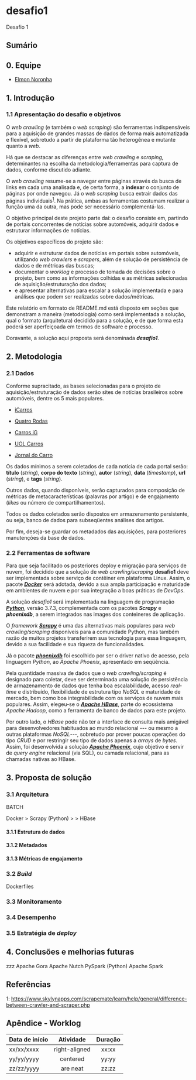 # desafio1
Desafio 1

## Sumário

## 0. Equipe

* <a href="mailto:elmon.noronha@gmail.com">Elmon Noronha</a>

## 1. Introdução

### 1.1 Apresentação do desafio e objetivos

O _web crawling_ (e também o _web scraping_) são ferramentas indispensáveis para a aquisição de grandes massas de dados de forma mais automatizada e flexível, sobretudo a partir de plataforma tão heterogênea e mutante quanto a _web_.

Há que se destacar as diferenças entre _web crawling_ e _scraping_, determinantes na escolha da metodologia/ferramentas para captura de dados, conforme discutido adiante.

O _web crawling_ resume-se a navegar entre páginas através da busca de links em cada uma analisada e, de certa forma, a **indexar** o conjunto de páginas por onde navegou. Já o _web scraping_ busca extrair dados das páginas individuais<sup>[1](#ref1)</sup>. Na prática, ambas as ferramentas costumam realizar a função uma da outra, mas pode ser necessário complementá-las.     

O objetivo principal deste projeto parte daí: o desafio consiste em, partindo de portais concorrentes de notícias sobre automóveis, adquirir dados e estruturar informações de notícias.

Os objetivos específicos do projeto são:

* adquirir e estruturar dados de notícias em portais sobre automóveis, utilizando _web crawlers_ e _scrapers_, além de solução de persistência de dados e de métricas das buscas;
* documentar o _worklog_ e processo de tomada de decisões sobre o projeto, bem como as informações colhidas e as métricas selecionadas de aquisição/estruturação dos dados;
* e apresentar alternativas para escalar a solução implementada e para análises que podem ser realizadas sobre dados/métricas.     

Este relatório em formato de README.md está disposto em seções que demonstram a maneira (metodologia) como será implementada a solução, qual o formato (arquitetura) decidido para a solução, e de que forma esta poderá ser aperfeiçoada em termos de software e processo.

Doravante, a solução aqui proposta será denominada **_desafio1_**. 

## 2. Metodologia

### 2.1 Dados

Conforme supracitado, as bases selecionadas para o projeto de aquisição/estruturação de dados serão sites de notícias brasileiros sobre automóveis, dentre os 5 mais populares.  

* [iCarros](https://www.icarros.com.br/noticias/arquivo.jsp)

* [Quatro Rodas](https://quatrorodas.abril.com.br/noticias/)

* [Carros iG](https://carros.ig.com.br/noticias/)

* [UOL Carros](https://www.uol.com.br/carros/ultimas/)

* [Jornal do Carro](https://jornaldocarro.estadao.com.br/carros/noticias/)

Os dados mínimos a serem coletados de cada notícia de cada portal serão: **título** (_string_), **corpo do texto** (_string_), **autor** (_string_), **data** (_timestamp_), **url** (_string_), e **tags** (_string_).

Outros dados, quando disponíveis, serão capturados para composição de métricas de metacaracterísticas (palavras por artigo) e de engajamento (_likes_ ou número de compartilhamentos).

Todos os dados coletados serão dispostos em armazenamento persistente, ou seja, banco de dados para subseqüentes análises dos artigos.

Por fim, deseja-se guardar os metadados das aquisições, para posteriores manutenções da base de dados.

### 2.2 Ferramentas de software

Para que seja facilitado os posteriores deploy e migração para serviços de nuvem, foi decidido que a solução de _web crawling/scraping_ **desafio1** deve ser implementada sobre serviço de contêiner em plataforma Linux. Assim, o pacote [**_Docker_**](https://www.docker.com/) será adotada, devido a sua ampla participação e maturidade em ambientes de nuvem e por sua integração a boas práticas de _DevOps_.

A solução _desafio1_ será implementada na linguagem de programação [**_Python_**](https://www.python.org/), versão 3.7.3, complementada com os pacotes **_Scrapy_** e **_phoenixdb_**, a serem integrados nas images dos conteineres de aplicação.

O _framework_ [**_Scrapy_**](https://scrapy.org/) é uma das alternativas mais populares para _web crawling/scraping_ disponíveis para a comunidade Python, mas também razão de muitos projetos transferirem sua tecnologia para essa linguagem, devido a sua facilidade e sua riqueza de funcionalidades.

Já o pacote [**_phoenixdb_**](https://phoenix.apache.org/python.html) foi escolhido por ser o driver nativo de acesso, pela linguagem _Python_, ao _Apache Phoenix_, apresentado em seqüência.

Pela quantidade massiva de dados que o _web crawling/scraping_ é designado para coletar, deve ser determinada uma solução de persistência de armazenamento de dados que tenha boa escalabilidade, acesso _real-time_ e distribuído, flexibilidade de estrutura tipo _NoSQL_ e maturidade de mercado, bem como boa integrabilidade com os serviços de nuvem mais populares. Assim, elegeu-se o [**_Apache HBase_**](https://hbase.apache.org/), parte do ecossistema _Apache Hadoop_, como a ferramenta de banco de dados para este projeto. 

Por outro lado, o _HBase_ pode não ter a interface de consulta mais amigável para desenvolvedores habituados ao mundo relacional --- ou mesmo a outras plataformas _NoSQL_---, sobretudo por prover poucas operações do tipo _CRUD_ e por restringir seu tipo de dados apenas a _arrays_ de _bytes_. Assim, foi desenvolvida a solução [**_Apache Phoenix_**](https://phoenix.apache.org/), cujo objetivo é servir de _query engine_ relacional (via SQL), ou camada relacional, para as chamadas nativas ao HBase. 

## 3. Proposta de solução

### 3.1 Arquitetura

BATCH

Docker > Scrapy (Python) >  > HBase  

#### 3.1.1 Estrutura de dados

#### 3.1.2 Metadados

#### 3.1.3 Métricas de engajamento

### 3.2 _Build_

Dockerfiles


### 3.3 Monitoramento

### 3.4 Desempenho

### 3.5 Estratégia de _deploy_

## 4. Conclusões e melhorias futuras
zzz
Apache Gora
Apache Nutch
PySpark (Python)
Apache Spark

## Referências
<a name="ref1">1</a>: https://www.skylynapps.com/scrapemate/learn/help/general/difference-between-crawler-and-scraper.php

## Apêndice - Worklog
Data de início | Atividade | Duração
------------- | :-------------: | :-----:
xx/xx/xxxx | right-aligned | xx:xx
yy/yy/yyyy | centered      | yy:yy
zz/zz/yyyy | are neat      | zz:zz